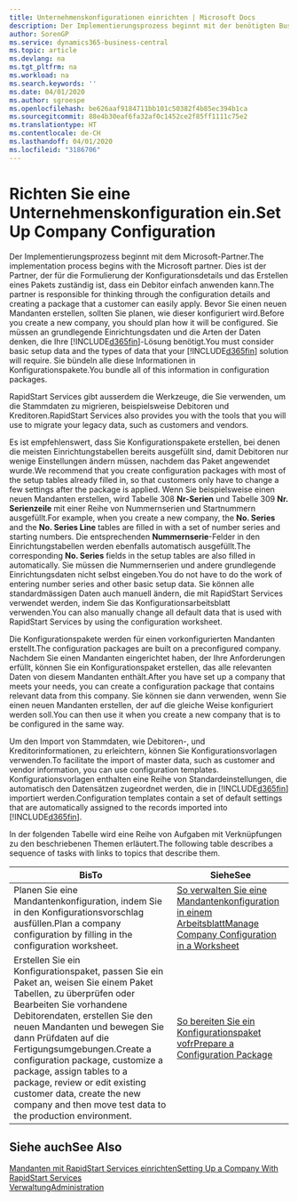 ```yaml
---
title: Unternehmenskonfigurationen einrichten | Microsoft Docs
description: Der Implementierungsprozess beginnt mit der benötigten Business Central Lösung. Sie bündeln alle diese Informationen in Konfigurationspakete.
author: SorenGP
ms.service: dynamics365-business-central
ms.topic: article
ms.devlang: na
ms.tgt_pltfrm: na
ms.workload: na
ms.search.keywords: ''
ms.date: 04/01/2020
ms.author: sgroespe
ms.openlocfilehash: be626aaf9184711bb101c50382f4b85ec394b1ca
ms.sourcegitcommit: 88e4b30eaf6fa32af0c1452ce2f85ff1111c75e2
ms.translationtype: HT
ms.contentlocale: de-CH
ms.lasthandoff: 04/01/2020
ms.locfileid: "3186706"
---
```

# <a name="set-up-company-configuration"></a><span data-ttu-id="77451-104">Richten Sie eine Unternehmenskonfiguration ein.</span><span class="sxs-lookup"><span data-stu-id="77451-104">Set Up Company Configuration</span></span>
<span data-ttu-id="77451-105">Der Implementierungsprozess beginnt mit dem Microsoft-Partner.</span><span class="sxs-lookup"><span data-stu-id="77451-105">The implementation process begins with the Microsoft partner.</span></span> <span data-ttu-id="77451-106">Dies ist der Partner, der für die Formulierung der Konfigurationsdetails und das Erstellen eines Pakets zuständig ist, dass ein Debitor einfach anwenden kann.</span><span class="sxs-lookup"><span data-stu-id="77451-106">The partner is responsible for thinking through the configuration details and creating a package that a customer can easily apply.</span></span> <span data-ttu-id="77451-107">Bevor Sie einen neuen Mandanten erstellen, sollten Sie planen, wie dieser konfiguriert wird.</span><span class="sxs-lookup"><span data-stu-id="77451-107">Before you create a new company, you should plan how it will be configured.</span></span> <span data-ttu-id="77451-108">Sie müssen an grundlegende Einrichtungsdaten und die Arten der Daten denken, die Ihre [!INCLUDE[d365fin](includes/d365fin_md.md)]-Lösung benötigt.</span><span class="sxs-lookup"><span data-stu-id="77451-108">You must consider basic setup data and the types of data that your [!INCLUDE[d365fin](includes/d365fin_md.md)] solution will require.</span></span> <span data-ttu-id="77451-109">Sie bündeln alle diese Informationen in Konfigurationspakete.</span><span class="sxs-lookup"><span data-stu-id="77451-109">You bundle all of this information in configuration packages.</span></span>

<span data-ttu-id="77451-110">RapidStart Services gibt ausserdem die Werkzeuge, die Sie verwenden, um die Stammdaten zu migrieren, beispielsweise Debitoren und Kreditoren.</span><span class="sxs-lookup"><span data-stu-id="77451-110">RapidStart Services also provides you with the tools that you will use to migrate your legacy data, such as customers and vendors.</span></span>  

<span data-ttu-id="77451-111">Es ist empfehlenswert, dass Sie Konfigurationspakete erstellen, bei denen die meisten Einrichtungstabellen bereits ausgefüllt sind, damit Debitoren nur wenige Einstellungen ändern müssen, nachdem das Paket angewendet wurde.</span><span class="sxs-lookup"><span data-stu-id="77451-111">We recommend that you create configuration packages with most of the setup tables already filled in, so that customers only have to change a few settings after the package is applied.</span></span> <span data-ttu-id="77451-112">Wenn Sie beispielsweise einen neuen Mandanten erstellen, wird Tabelle 308 **Nr-Serien** und Tabelle 309 **Nr. Serienzeile**  mit einer Reihe von Nummernserien und Startnummern ausgefüllt.</span><span class="sxs-lookup"><span data-stu-id="77451-112">For example, when you create a new company, the **No. Series** and the **No. Series Line** tables are filled in with a set of number series and starting numbers.</span></span> <span data-ttu-id="77451-113">Die entsprechenden **Nummernserie**-Felder in den Einrichtungstabellen werden ebenfalls automatisch ausgefüllt.</span><span class="sxs-lookup"><span data-stu-id="77451-113">The corresponding **No. Series** fields in the setup tables are also filled in automatically.</span></span> <span data-ttu-id="77451-114">Sie müssen die Nummernserien und andere grundlegende Einrichtungsdaten nicht selbst eingeben.</span><span class="sxs-lookup"><span data-stu-id="77451-114">You do not have to do the work of entering number series and other basic setup data.</span></span> <span data-ttu-id="77451-115">Sie können alle standardmässigen Daten auch manuell ändern, die mit RapidStart Services verwendet werden, indem Sie das Konfigurationsarbeitsblatt verwenden.</span><span class="sxs-lookup"><span data-stu-id="77451-115">You can also manually change all default data that is used with RapidStart Services by using the configuration worksheet.</span></span>  

<span data-ttu-id="77451-116">Die Konfigurationspakete werden für einen vorkonfigurierten Mandanten erstellt.</span><span class="sxs-lookup"><span data-stu-id="77451-116">The configuration packages are built on a preconfigured company.</span></span> <span data-ttu-id="77451-117">Nachdem Sie einen Mandanten eingerichtet haben, der Ihre Anforderungen erfüllt, können Sie ein Konfigurationspaket erstellen, das alle relevanten Daten von diesem Mandanten enthält.</span><span class="sxs-lookup"><span data-stu-id="77451-117">After you have set up a company that meets your needs, you can create a configuration package that contains relevant data from this company.</span></span> <span data-ttu-id="77451-118">Sie können sie dann verwenden, wenn Sie einen neuen Mandanten erstellen, der auf die gleiche Weise konfiguriert werden soll.</span><span class="sxs-lookup"><span data-stu-id="77451-118">You can then use it when you create a new company that is to be configured in the same way.</span></span>  

<span data-ttu-id="77451-119">Um den Import von Stammdaten, wie Debitoren-, und Kreditorinformationen, zu erleichtern, können Sie Konfigurationsvorlagen verwenden.</span><span class="sxs-lookup"><span data-stu-id="77451-119">To facilitate the import of master data, such as customer and vendor information, you can use configuration templates.</span></span> <span data-ttu-id="77451-120">Konfigurationsvorlagen enthalten eine Reihe von Standardeinstellungen, die automatisch den Datensätzen zugeordnet werden, die in [!INCLUDE[d365fin](includes/d365fin_md.md)] importiert werden.</span><span class="sxs-lookup"><span data-stu-id="77451-120">Configuration templates contain a set of default settings that are automatically assigned to the records imported into [!INCLUDE[d365fin](includes/d365fin_md.md)].</span></span>

<span data-ttu-id="77451-121">In der folgenden Tabelle wird eine Reihe von Aufgaben mit Verknüpfungen zu den beschriebenen Themen erläutert.</span><span class="sxs-lookup"><span data-stu-id="77451-121">The following table describes a sequence of tasks with links to topics that describe them.</span></span>

|<span data-ttu-id="77451-122">**Bis**</span><span class="sxs-lookup"><span data-stu-id="77451-122">**To**</span></span>|<span data-ttu-id="77451-123">**Siehe**</span><span class="sxs-lookup"><span data-stu-id="77451-123">**See**</span></span>|  
|------------|-------------|  
|<span data-ttu-id="77451-124">Planen Sie eine Mandantenkonfiguration, indem Sie in den Konfigurationsvorschlag ausfüllen.</span><span class="sxs-lookup"><span data-stu-id="77451-124">Plan a company configuration by filling in the configuration worksheet.</span></span>|[<span data-ttu-id="77451-125">So verwalten Sie eine Mandantenkonfiguration in einem Arbeitsblatt</span><span class="sxs-lookup"><span data-stu-id="77451-125">Manage Company Configuration in a Worksheet</span></span>](admin-how-to-manage-company-configuration-in-a-worksheet.md)|  
|<span data-ttu-id="77451-126">Erstellen Sie ein Konfigurationspaket, passen Sie ein Paket an, weisen Sie einem Paket Tabellen, zu überprüfen oder Bearbeiten Sie vorhandene Debitorendaten, erstellen Sie den neuen Mandanten und bewegen Sie dann Prüfdaten auf die Fertigungsumgebungen.</span><span class="sxs-lookup"><span data-stu-id="77451-126">Create a configuration package, customize a package, assign tables to a package, review or edit existing customer data, create the new company and then move test data to the production environment.</span></span>|[<span data-ttu-id="77451-127">So bereiten Sie ein Konfigurationspaket vofr</span><span class="sxs-lookup"><span data-stu-id="77451-127">Prepare a Configuration Package</span></span>](admin-how-to-prepare-a-configuration-package.md)| 

## <a name="see-also"></a><span data-ttu-id="77451-128">Siehe auch</span><span class="sxs-lookup"><span data-stu-id="77451-128">See Also</span></span>  
[<span data-ttu-id="77451-129">Mandanten mit RapidStart Services einrichten</span><span class="sxs-lookup"><span data-stu-id="77451-129">Setting Up a Company With RapidStart Services</span></span>](admin-set-up-a-company-with-rapidstart.md)  
[<span data-ttu-id="77451-130">Verwaltung</span><span class="sxs-lookup"><span data-stu-id="77451-130">Administration</span></span>](admin-setup-and-administration.md)
